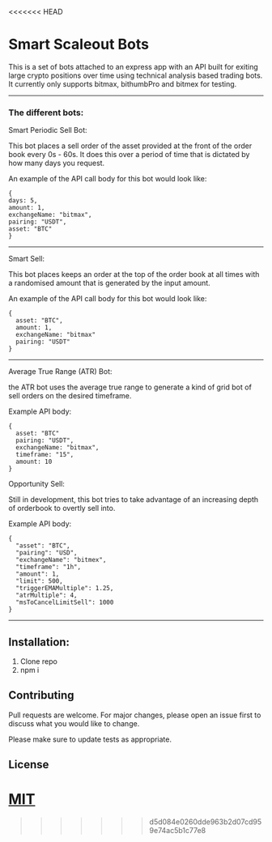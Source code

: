 <<<<<<< HEAD
# Smart Scaleout Bots

This is a set of bots attached to an express app with an API built for exiting large crypto positions over time using technical analysis based trading bots. It currently only supports bitmax, bithumbPro and bitmex for testing.

---

### The different bots:

Smart Periodic Sell Bot:

This bot places a sell order of the asset provided at the front of the order book every 0s - 60s. It does this over a period of time that is dictated by how many days you request.

An example of the API call body for this bot would look like:

```
{
days: 5,
amount: 1,
exchangeName: "bitmax",
pairing: "USDT",
asset: "BTC"
}
```

---

Smart Sell:

This bot places keeps an order at the top of the order book at all times with a randomised amount that is generated by the input amount.

An example of the API call body for this bot would look like:

```
{
  asset: "BTC",
  amount: 1,
  exchangeName: "bitmax"
  pairing: "USDT"
}
```

---

Average True Range (ATR) Bot:

the ATR bot uses the average true range to generate a kind of grid bot of sell orders on the desired timeframe.

Example API body:

```
{
  asset: "BTC"
  pairing: "USDT",
  exchangeName: "bitmax",
  timeframe: "15",
  amount: 10
}
```

Opportunity Sell:

Still in development, this bot tries to take advantage of an increasing depth of orderbook to overtly sell into.

Example API body:

```
{
  "asset": "BTC",
  "pairing": "USD",
  "exchangeName": "bitmex",
  "timeframe": "1h",
  "amount": 1,
  "limit": 500,
  "triggerEMAMultiple": 1.25,
  "atrMultiple": 4,
  "msToCancelLimitSell": 1000
}
```

---

## Installation:

1. Clone repo
2. npm i

## Contributing

Pull requests are welcome. For major changes, please open an issue first to discuss what you would like to change.

Please make sure to update tests as appropriate.

## License

[MIT](https://choosealicense.com/licenses/mit/)
=======

>>>>>>> d5d084e0260dde963b2d07cd959e74ac5b1c77e8
